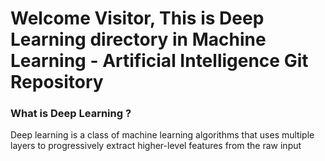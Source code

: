 # Welcome Visitor, This is Deep Learning directory in Machine Learning - Artificial Intelligence Git Repository 

### What is Deep Learning ? 
Deep learning is a class of machine learning algorithms that uses multiple layers to progressively extract higher-level features from the raw input
